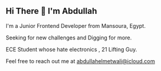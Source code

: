## Hi There 👋 I'm Abdullah
I'm a Junior Frontend Developer from Mansoura, Egypt.

Seeking for new challenges and Digging for more. 

ECE Student whose hate electronics , 21 Lifting Guy.

Feel free to reach out me at abdullahelmetwali@icloud.com



